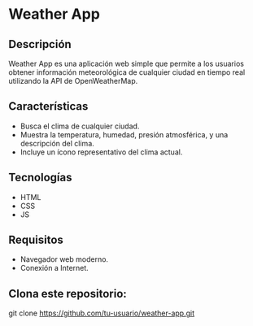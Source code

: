 # Weather App

## Descripción
Weather App es una aplicación web simple que permite a los usuarios obtener información meteorológica de cualquier ciudad en tiempo real utilizando la API de OpenWeatherMap.

## Características
- Busca el clima de cualquier ciudad.
- Muestra la temperatura, humedad, presión atmosférica, y una descripción del clima.
- Incluye un ícono representativo del clima actual.

## Tecnologías
- HTML
- CSS
- JS

## Requisitos
- Navegador web moderno.
- Conexión a Internet.


## Clona este repositorio:
   
   git clone https://github.com/tu-usuario/weather-app.git
